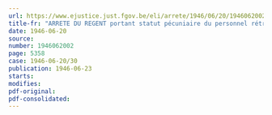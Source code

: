 ```yaml
---
url: https://www.ejustice.just.fgov.be/eli/arrete/1946/06/20/1946062002/justel
title-fr: "ARRETE DU REGENT portant statut pécuniaire du personnel rétribué par l'Etat"
date: 1946-06-20
source:
number: 1946062002
page: 5358
case: 1946-06-20/30
publication: 1946-06-23
starts:
modifies:
pdf-original:
pdf-consolidated:
---
```


